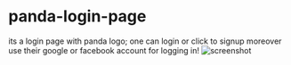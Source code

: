 # panda-login-page
its a login page with panda logo; one can login or click to signup moreover use their google or facebook account for logging in!
![screenshot](https://user-images.githubusercontent.com/111493846/201520678-79533dec-8163-44c6-b31c-26841ef1df0f.PNG)
